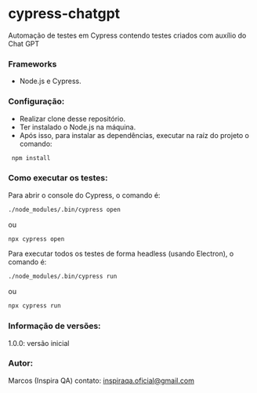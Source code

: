 # cypress-chatgpt
Automação de testes em Cypress contendo testes criados com auxílio do Chat GPT

### Frameworks
* Node.js e Cypress.

### Configuração:
* Realizar clone desse repositório.
* Ter instalado o Node.js na máquina.
* Após isso, para instalar as dependências, executar na raíz do projeto o comando:
```sh
 npm install
 ```
 
### Como executar os testes:
Para abrir o console do Cypress, o comando é:
```sh
./node_modules/.bin/cypress open
 ```
ou
```sh
npx cypress open
 ```

Para executar todos os testes de forma headless (usando Electron), o comando é:
```sh
./node_modules/.bin/cypress run
 ```
ou
```sh
npx cypress run
 ```
### Informação de versões:
1.0.0: versão inicial

### Autor:
Marcos (Inspira QA)
contato: inspiraqa.oficial@gmail.com
